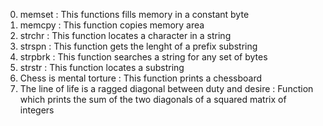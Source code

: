 0. memset : This functions fills memory in a constant byte
1. memcpy : This function copies memory area
2. strchr : This function locates a character in a string
3. strspn : This function gets the lenght of a prefix substring
4. strpbrk : This function searches a string for any set of bytes
5. strstr : This function locates a substring
6. Chess is mental torture : This function prints a chessboard
7. The line of life is a ragged diagonal between duty and desire : Function which prints the sum of the two diagonals of a squared matrix of integers
